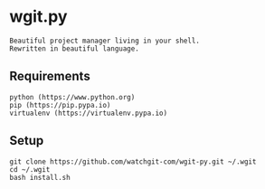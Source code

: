 # wgit.py

    Beautiful project manager living in your shell. 
    Rewritten in beautiful language.

## Requirements

    python (https://www.python.org)
    pip (https://pip.pypa.io)
    virtualenv (https://virtualenv.pypa.io)

## Setup

    git clone https://github.com/watchgit-com/wgit-py.git ~/.wgit
    cd ~/.wgit
    bash install.sh
    
